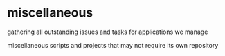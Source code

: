 # miscellaneous

gathering all outstanding issues and tasks for applications we manage

miscellaneous scripts and projects that may not require its own repository
